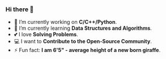 ### Hi there 👋

- 🔭 I’m currently working on **C/C++/Python**.
- 🌱 I’m currently learning **Data Structures and Algorithms**.
- 💕 I love **Solving Problems**.
- 💻 I want to **Contribute to the Open-Source Community**.
- ⚡ Fun fact: **I am 6'5" - average height of a new born giraffe**.
